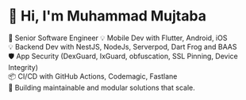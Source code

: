
# 👋 Hi, I'm Muhammad Mujtaba

🚀 Senior Software Engineer
💡 Mobile Dev with Flutter, Android, iOS  
💡 Backend Dev with NestJS, NodeJs, Serverpod, Dart Frog and BAAS  
🛡️ App Security (DexGuard, IxGuard, obfuscation, SSL Pinning, Device Integrity)  
📦 CI/CD with GitHub Actions, Codemagic, Fastlane  
🎯 Building maintainable and modular solutions that scale.
